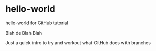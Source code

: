 # hello-world
hello-world for GitHub tutorial

Blah de Blah Blah

Just a quick intro to try and workout what GitHub does with branches
